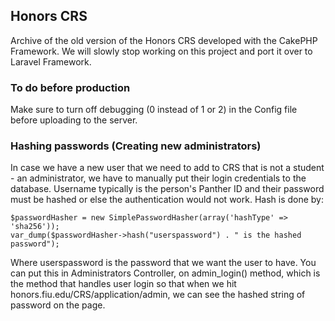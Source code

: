 ## Honors CRS

Archive of the old version of the Honors CRS developed with the CakePHP Framework. We will slowly stop working on this 
project and port it over to Laravel Framework.

### To do before production
Make sure to turn off debugging (0 instead of 1 or 2) in the Config file before uploading to the server.

### Hashing passwords (Creating new administrators)

In case we have a new user that we need to add to CRS that is not a student - an administrator, we have to manually put
their login credentials to the database. Username typically is the person's Panther ID and their password must be
hashed or else the authentication would not work. Hash is done by:

	$passwordHasher = new SimplePasswordHasher(array('hashType' => 'sha256'));
	var_dump($passwordHasher->hash("userspassword") . " is the hashed password");
	
Where userspassword is the password that we want the user to have. You can put this in Administrators Controller, on
admin_login() method, which is the method that handles user login so that when we hit honors.fiu.edu/CRS/application/admin,
we can see the hashed string of password on the page.